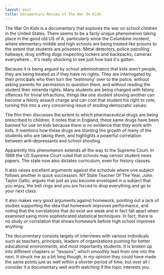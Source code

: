 ```yaml
---
layout: post
title: Documentary Review of The War On Kids
---
```


The War On Kids is a documentary that explores the war on school children in the United States.  There seems to be a fairly unique phenomenon taking place in the good old US of A, particularly since the Columbine incident, where elementary middle and high schools are being treated like prisons to the extent that students are prisoners. Metal detectors, police patrolling hallways, drug sniffing dogs inspecting lockers and backpacks, cameras everywhere... It's really shocking to see just how bad it's gotten.  

Because it is being argued by school administrators that kids aren't people, they are being treated as if they have no rights.  They are interrogated by their principals who then turn the 'testimony' over to the police, without asking parents for permission to question them, and without reading the student their miranda rights.  Many students are being charged with felony offences for trivial infractions, things like one student shoving another can become a felony assault charge and can cost that student his right to vote, turning this into a very concerning issue of eroding democratic values.  

The film then discusses the extent to which pharmaceutical drugs are being prescribed to children. It notes that in England, these same drugs have been banned for use on kids because there is no evidence that they work with kids. It mentions how these drugs are stunting the growth of many of the students who are taking them, and highlights a powerful correlation between anti-depressants and school shooting.  

Apparently this phenomenon extends all the way to the Supreme Court.  In 1988 the US Supreme Court ruled that schools may censor student news papers.  The state now also dictates curriculum, even for history classes.  

It also raises excellent arguments against the schedule where one subject follows another in quick succession.  NY State Teacher Of The Year, John Taylor Gatto, argues that just as you become enveloped in a subject that you enjoy, the bell rings and you are forced to drop everything and go to your next class.  

It also makes very good arguments against homework, pointing out a lack of studies supporting the idea that homework improves performance, and noting that the correlations that do exist are weak and in fact fall apart when examined using more sophisticated statistical techniques.  In fact, there is *no* study *or* correlation that shows homework before high school improves anything.  

The documentary consists largely of interviews with various individuals such as teachers, principals, leaders of organizations pushing for better educational environments, and most importantly students.  It is broken up into different chapters or "lessons", which smoothly lead from one into the next.  It struck me as a bit long though, in my opinion they could have made the same points just as well within a shorter period of time, but over all I consider it a documentary well worth watching if the topic interests you.
